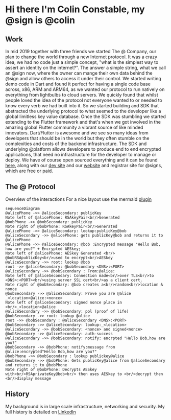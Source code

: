 # Hi there I'm Colin Constable, my @sign is @colin
## Work
 In mid 2019 together with three friends we started The @ Company, our plan to change the world through a new Internet protocol. It was a crazy idea, we had no code just a simple concept, "what is the simplest way to assert an identity on the internet?". The answer a simple string, what we call an @sign now, where the owner can mange their own data behind the @sign and allow others to access it under their control.
  We started writing demo code in Dart and found it perfect for having a single code base across, x86, ARM and ARM64, as we wanted our protocol to run natively on everything from lightbulbs to cloud servers. 
  We quickly found that whilst people loved the idea of the protocol not everyone wanted to or needed to know every verb we had built into it. So we started building and SDK that abstracted the underlying protocol to what seemed to the developer like a global limitless key value database.
  Once the SDK was stumbling we started extending to the Flutter framework and that's when we got involved in the amazing global Flutter community a vibrant source of like minded innovators. 
  Dart/Flutter is awesome and we see so many ideas from developers that should be in the world but they often stumble on the complexities and costs of the backend infrastructure. 
  The SDK and underlying @platform allows developers to produce end to end encrypted applications, that need no infrastructure for the developer to manage or deploy.
  We have of course open sourced everything and it can be found [here](https://github.com/atsign-foundation), along with our [dev site](https://atsign.dev) and our [website](https://atsign.com) and registrar site for @signs, which are free or paid.
## The @ Protocol
Overview of the interactions
For a nice layout use the mermaid [plugin](https://chrome.google.com/webstore/detail/github-%20-mermaid/goiiopgdnkogdbjmncgedmgpoajilohe)
```mermaid
sequenceDiagram
@alicePhone ->> @aliceSecondary: publicKey
Note left of @alicePhone: RSAkeyPair<br/>Generated
@bobPhone ->> @bobSecondary: publicKey
Note right of @bobPhone: RSAkeyPair<br/>Generated
@alicePhone ->> @aliceSecondary: lookup:publicKey@bob
@aliceSecondary ->> @alicePhone: gets publicKey@bob and returns it to @alicePhone
@alicePhone ->> @aliceSecondary: @bob :Encrypted message "Hello Bob, how are you?" + Encrypted AESkey;
Note left of @alicePhone: AESkey Generated <br/> @bobRSApublicKey<br/>used to encrypt<br/>AESkey
@aliceSecondary ->> root: lookup @bob
root ->> @aliceSecondary: @bobSecondary <DNS>:<PORT>
@aliceSecondary ->> @bobSecondary : From:@alice:
Note left of @aliceSecondary: Connection made<br/>over TLS<br/>to <DNS>:<PORT><br/>using server SSL cert<br/>as a client cert.
Note right of @bobSecondary: @bob creates a<br/>random<br/>location & nonce
@bobSecondary ->> @aliceSecondary: Prove you are @alice _<location>@alice:<nonce>
Note left of @aliceSecondary: signed nonce place in <br/>_<location>@alice
@aliceSecondary ->> @bobSecondary: pol (proof of life)
@bobSecondary ->> root: lookup @alice
root ->> @bobSecondary : @aliceSecondary <DNS>:<PORT>
@bobSecondary ->> @aliceSecondary: lookup:_<location>
@aliceSecondary ->> @bobSecondary: <nonce> and signed<nonce>
@bobSecondary ->> @aliceSecondary: auth-success
@aliceSecondary ->> @bobSecondary: notify: encrpted "Hello Bob,how are you?"
@bobSecondary ->> @bobPhone: notify:message from @alice:encrypted"Hello Bob,how are you?"
@bobPhone ->> @bobSecondary : lookup publickey@alice
@bobSecondary ->> @bobPhone: Gets publicKey@alice from @aliceSecondary and returns it to @bobPhone
Note right of @bobPhone: Decrypts AESkey with<br/>RSAprivateKey@bob<br/> then uses AESkey to <br/>decrypt then <br/>display message 
```
## History
My background is in large scale infrastructure, networking and security. My full history is detailed on [LinkedIn](https://www.linkedin.com/in/colinconstable/)
<!--
**cconstab/cconstab** is a ✨ _special_ ✨ repository because its `README.md` (this file) appears on your GitHub profile.

##About me
Check out my [@colin](https://atsign.directory/@colin) page

Here are some ideas to get you started:

- 🔭 I’m currently working on ...
- 🌱 I’m currently learning ...
- 👯 I’m looking to collaborate on ...
- 🤔 I’m looking for help with ...
- 💬 Ask me about ...
- 📫 How to reach me: ...
- 😄 Pronouns: ...
- ⚡ Fun fact: ...
-->
